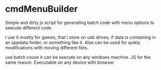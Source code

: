 # cmdMenuBuilder
Simple and dirty js script for generating batch code with menu options to execute different code

I use it mostly for games, that I store on usb drives, if data is containing in an appdata folder, or something like it.
Alse can be used for quikly modifications with moving different files.

use batch couse it can be execute on any windows machine.
JS for the same reason. Executable on any device with browser
